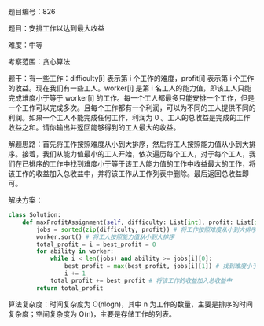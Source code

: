 题目编号：826

题目：安排工作以达到最大收益

难度：中等

考察范围：贪心算法

题干：有一些工作：difficulty[i] 表示第 i 个工作的难度，profit[i] 表示第 i 个工作的收益。现在我们有一些工人。worker[i] 是第 i 名工人的能力值，即该工人只能完成难度小于等于 worker[i] 的工作。每一个工人都最多只能安排一个工作，但是一个工作可以完成多次。且每个工作都有一个利润，可以为不同的工人提供不同的利润。如果一个工人不能完成任何工作，利润为 0 。工人的总收益是完成的工作收益之和。请你输出并返回能够得到的工人最大的收益。

解题思路：首先将工作按照难度从小到大排序，然后将工人按照能力值从小到大排序。接着，我们从能力值最小的工人开始，依次遍历每个工人，对于每个工人，我们在已排序的工作中找到难度小于等于该工人能力值的工作中收益最大的工作，将该工作的收益加入总收益中，并将该工作从工作列表中删除。最后返回总收益即可。

解决方案：

```python
class Solution:
    def maxProfitAssignment(self, difficulty: List[int], profit: List[int], worker: List[int]) -> int:
        jobs = sorted(zip(difficulty, profit)) # 将工作按照难度从小到大排序
        worker.sort() # 将工人按照能力值从小到大排序
        total_profit = i = best_profit = 0
        for ability in worker:
            while i < len(jobs) and ability >= jobs[i][0]:
                best_profit = max(best_profit, jobs[i][1]) # 找到难度小于等于该工人能力值的工作中收益最大的工作
                i += 1
            total_profit += best_profit # 将该工作的收益加入总收益中
        return total_profit
```

算法复杂度：时间复杂度为 O(nlogn)，其中 n 为工作的数量，主要是排序的时间复杂度；空间复杂度为 O(n)，主要是存储工作的列表。
